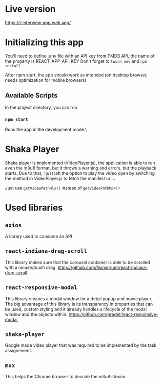 # Live version
https://i-interview-app.web.app/

# Initializing this app
You'll need to define .env file with an API key from TMDB API, the name of the property is REACT_APP_API_KEY
Don't forget to `touch env` and `npm install`

After npm start, the app should work as intended (on desktop browser, needs optimization for mobile browsers)

## Available Scripts

In the project directory, you can run:

### `npm start`

Runs the app in the development mode.\

# Shaka Player

Shaka player is implemented (VideoPlayer.js), the application is able to run even the m3u8 format, but it throws a warning and errors, but the playback starts. Due to that, I just left the option to play the video open by switching the method in VideoPlayer.js to fetch the manifest uri...

Just use `getVideoPathHls()` instead of `getVideoPathMp4()`

# Used libraries

## `axios`

A library used to consume an API

## `react-indiana-drag-scroll`

This library makes sure that the carousel container is able to be scrolled with a mouse/touch drag.
https://github.com/Norserium/react-indiana-drag-scroll

## `react-responsive-modal`

This library ensures a modal window for a detail popup and movie player. The big advantage of this library is its transparency in properties that can be used, custom styling and it already handles a lifecycle of the modal window and the objects within.
https://github.com/pradel/react-responsive-modal

## `shaka-player`

Google made video player that was required to be implemented by the task assignement.

## `mux`

This helps the Chrome browser to decode the m3u8 stream

